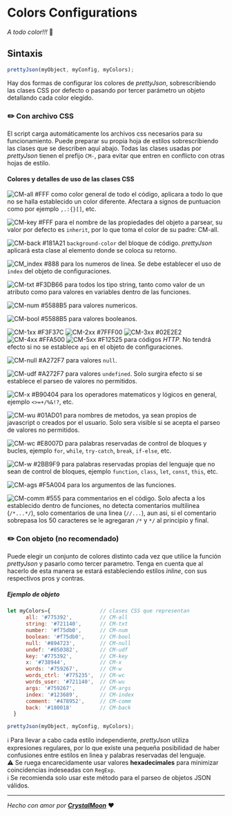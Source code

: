 # Colors Configurations
_A todo color!!!_ :art:

## Sintaxis
```javascript
prettyJson(myObject, myConfig, myColors);
```
Hay dos formas de configurar los colores de _prettyJson_, sobrescribiendo las clases CSS por defecto o pasando por tercer parámetro un objeto detallando cada color elegido.

### :pencil2: Con archivo CSS
El script carga automáticamente los archivos css necesarios para su funcionamiento. Puede preparar su propia hoja de estilos sobrescribiendo las clases que se describen aquí abajo. Todas las clases usadas por _prettyJson_ tienen el prefijo `CM-`, para evitar que entren en conflicto con otras hojas de estilo. 

#### Colores y detalles de uso de las clases CSS
![CM-all #FFF](https://img.shields.io/badge/CM--all-%23FFF-%23FFF "#FFF")  como color general de todo el código, aplicara a todo lo que no se halla establecido un color diferente. Afectara a signos de puntuacion como por ejemplo `,.:{}[]`, etc.

![CM-key #FFF](https://img.shields.io/badge/CM--key-%23FFF-%23FFF "#FFF")  para el nombre de las propiedades del objeto a parsear, su valor por defecto es `inherit`, por lo que toma el color de su padre: CM-all.
    
![CM-back #181A21](https://img.shields.io/badge/CM--back-%23181A21-%23181A21 "#181A21")  `background-color` del bloque de código. _prettyJson_ aplicará esta clase al elemento donde se coloca su retorno.

![CM_index #888](https://img.shields.io/badge/CM--index-%23888-%23888 "#888")  para los numeros de linea. Se debe establecer el uso de `index` del objeto de configuraciones.

![CM-txt #F3DB66](https://img.shields.io/badge/CM--txt-%23F3DB66-%23F3DB66 "#F3DB66")  para todos los tipo string, tanto como valor de un atributo como para valores en variables dentro de las funciones.
  
![CM-num #5588B5](https://img.shields.io/badge/CM--num-%235588B5-%235588B5 "#5588B5")  para valores numericos.

![CM-bool #5588B5](https://img.shields.io/badge/CM--bool-%235588B5-%235588B5 "#5588B5")  para valores booleanos.

![CM-1xx #F3F37C](https://img.shields.io/badge/CM--1xx-%23F3F37C-%23F3F37C "#F3F37C") ![CM-2xx #7FFF00](https://img.shields.io/badge/CM--2xx-%237FFF00-%237FFF00 "#7FFF00") ![CM-3xx #02E2E2](https://img.shields.io/badge/CM--3xx-%2302E2E2-%2302E2E2 "#02E2E2") ![CM-4xx #FFA500](https://img.shields.io/badge/CM--4xx-%23FFA500-%23FFA500 "#FFA500") ![CM-5xx #F12525](https://img.shields.io/badge/CM--5xx-%23F12525-%23F12525 "#F12525") para códigos _HTTP_. No tendrá efecto si no se establece `api` en el objeto de configuraciones.
  
![CM-null #A272F7](https://img.shields.io/badge/CM--null-%23A272F7-%23A272F7 "#A272F7")  para valores `null`.
  
![CM-udf #A272F7](https://img.shields.io/badge/CM--udf-%23A272F7-%23A272F7 "#A272F7")  para valores `undefined`. Solo surgira efecto si se establece el parseo de valores no permitidos.
  
![CM-x #B90404](https://img.shields.io/badge/CM--x-%23B90404-%23B90404 "#B90404") para los operadores matematicos y lógicos en general, ejemplo `<>=+/%&!?`, etc. 
   
![CM-wu #01AD01](https://img.shields.io/badge/CM--wu-%2301AD01-%2301AD01 "#01AD01")  para nombres de metodos, ya sean propios de javascript o creados por el usuario. Solo sera visible si se acepta el parseo de valores no permitidos. 
   
![CM-wc #E8007D](https://img.shields.io/badge/CM--wc-%23E8007D-%23E8007D "#E8007D")  para palabras reservadas de control de bloques y bucles, ejemplo `for`, `while`, `try-catch`, `break`, `if-else`, etc. 
   
![CM-w #2BB9F9](https://img.shields.io/badge/CM--w-%232BB9F9-%232BB9F9 "#2BB9F9")  para palabras reservadas propias del lenguaje que no sean de control de bloques, ejemplo `function`, `class`, `let`, `const`, `this`, etc. 
    
![CM-ags #F5A004](https://img.shields.io/badge/CM--args-%23F5A004-%23F5A004 "#F5A004")  para los argumentos de las funciones.
    
![CM-comm #555](https://img.shields.io/badge/CM--comm-%23555-%23555 "#555")  para commentarios en el código. Solo afecta a los establecido dentro de funciones, no detecta comentarios multilinea (`/*...*/`), solo comentarios de una linea (`//...`), aun asi, si el comentario sobrepasa los 50 caracteres se le agregaran `/*` y `*/` al principio y final.

### :pencil2: Con objeto (no recomendado)

Puede elegir un conjunto de colores distinto cada vez que utilice la función _prettyJson_ y pasarlo como tercer parametro. Tenga en cuenta que al hacerlo de esta manera se estará estableciendo estilos _inline_, con sus respectivos pros y contras.

##### Ejemplo de objeto
```javascript
let myColors={                // clases CSS que representan
      all: '#775392',         // CM-all
      string: '#721140',      // CM-txt
      number: '#f75db0',      // CM-num
      boolean: '#f75db0',     // CM-bool
      null: '#894723',        // CM-null
      undef: '#850382',       // CM-udf
      key: '#775392',         // CM-key
      x: '#738944',           // CM-x
      words: '#759267',       // CM-w
      words_ctrl: '#775235',  // CM-wc
      words_user: '#721140',  // CM-wu
      args: '#759267',        // CM-args
      index: '#123689',       // CM-index
      comment: '#478952',     // CM-comm
      back: '#180018'         // CM-back
  }

prettyJson(myObject, myConfig, myColors);
```

:information_source: Para llevar a cabo cada estilo independiente, _prettyJson_ utiliza expresiones regulares, por lo que existe una pequeña posibilidad de haber confusiones entre estilos en linea y palabras reservadas del lenguaje.  
:warning: Se ruega encarecidamente usar valores **hexadecimales** para minimizar coincidencias indeseadas con `RegExp`.  
:information_source: Se recomienda solo usar este método para el parseo de objetos JSON válidos.

---

_Hecho con amor por [**CrystalMoon**](https://www.linkedin.com/in/perla-stto/)_ :heart: